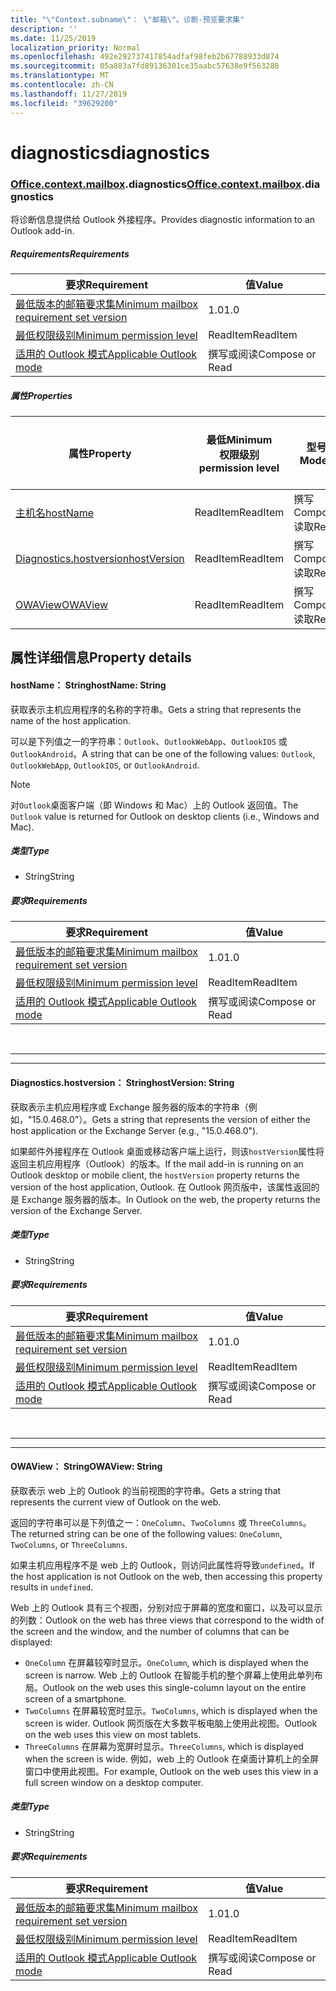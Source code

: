 ```yaml
---
title: "\"Context.subname\"： \"邮箱\"。诊断-预览要求集"
description: ''
ms.date: 11/25/2019
localization_priority: Normal
ms.openlocfilehash: 492e292737417854adfaf98feb2b67788933d874
ms.sourcegitcommit: 05a883a7fd89136301ce35aabc57638e9f563288
ms.translationtype: MT
ms.contentlocale: zh-CN
ms.lasthandoff: 11/27/2019
ms.locfileid: "39629200"
---
```

# <a name="diagnostics"></a><span data-ttu-id="b366f-102">diagnostics</span><span class="sxs-lookup"><span data-stu-id="b366f-102">diagnostics</span></span>

### <a name="officeofficemdcontextofficecontextmdmailboxofficecontextmailboxmddiagnostics"></a><span data-ttu-id="b366f-103">[Office](Office.md)[.context](Office.context.md)[.mailbox](Office.context.mailbox.md).diagnostics</span><span class="sxs-lookup"><span data-stu-id="b366f-103">[Office](Office.md)[.context](Office.context.md)[.mailbox](Office.context.mailbox.md).diagnostics</span></span>

<span data-ttu-id="b366f-104">将诊断信息提供给 Outlook 外接程序。</span><span class="sxs-lookup"><span data-stu-id="b366f-104">Provides diagnostic information to an Outlook add-in.</span></span>

##### <a name="requirements"></a><span data-ttu-id="b366f-105">Requirements</span><span class="sxs-lookup"><span data-stu-id="b366f-105">Requirements</span></span>

|<span data-ttu-id="b366f-106">要求</span><span class="sxs-lookup"><span data-stu-id="b366f-106">Requirement</span></span>| <span data-ttu-id="b366f-107">值</span><span class="sxs-lookup"><span data-stu-id="b366f-107">Value</span></span>|
|---|---|
|[<span data-ttu-id="b366f-108">最低版本的邮箱要求集</span><span class="sxs-lookup"><span data-stu-id="b366f-108">Minimum mailbox requirement set version</span></span>](/office/dev/add-ins/reference/requirement-sets/outlook-api-requirement-sets)| <span data-ttu-id="b366f-109">1.0</span><span class="sxs-lookup"><span data-stu-id="b366f-109">1.0</span></span>|
|[<span data-ttu-id="b366f-110">最低权限级别</span><span class="sxs-lookup"><span data-stu-id="b366f-110">Minimum permission level</span></span>](/outlook/add-ins/understanding-outlook-add-in-permissions)| <span data-ttu-id="b366f-111">ReadItem</span><span class="sxs-lookup"><span data-stu-id="b366f-111">ReadItem</span></span>|
|[<span data-ttu-id="b366f-112">适用的 Outlook 模式</span><span class="sxs-lookup"><span data-stu-id="b366f-112">Applicable Outlook mode</span></span>](/outlook/add-ins/#extension-points)| <span data-ttu-id="b366f-113">撰写或阅读</span><span class="sxs-lookup"><span data-stu-id="b366f-113">Compose or Read</span></span>|

##### <a name="properties"></a><span data-ttu-id="b366f-114">属性</span><span class="sxs-lookup"><span data-stu-id="b366f-114">Properties</span></span>

| <span data-ttu-id="b366f-115">属性</span><span class="sxs-lookup"><span data-stu-id="b366f-115">Property</span></span> | <span data-ttu-id="b366f-116">最低</span><span class="sxs-lookup"><span data-stu-id="b366f-116">Minimum</span></span><br><span data-ttu-id="b366f-117">权限级别</span><span class="sxs-lookup"><span data-stu-id="b366f-117">permission level</span></span> | <span data-ttu-id="b366f-118">型号</span><span class="sxs-lookup"><span data-stu-id="b366f-118">Modes</span></span> | <span data-ttu-id="b366f-119">返回类型</span><span class="sxs-lookup"><span data-stu-id="b366f-119">Return type</span></span> | <span data-ttu-id="b366f-120">最低</span><span class="sxs-lookup"><span data-stu-id="b366f-120">Minimum</span></span><br><span data-ttu-id="b366f-121">要求集</span><span class="sxs-lookup"><span data-stu-id="b366f-121">requirement set</span></span> |
|---|---|---|---|---|
| [<span data-ttu-id="b366f-122">主机名</span><span class="sxs-lookup"><span data-stu-id="b366f-122">hostName</span></span>](#hostname-string) | <span data-ttu-id="b366f-123">ReadItem</span><span class="sxs-lookup"><span data-stu-id="b366f-123">ReadItem</span></span> | <span data-ttu-id="b366f-124">撰写</span><span class="sxs-lookup"><span data-stu-id="b366f-124">Compose</span></span><br><span data-ttu-id="b366f-125">读取</span><span class="sxs-lookup"><span data-stu-id="b366f-125">Read</span></span> | <span data-ttu-id="b366f-126">String</span><span class="sxs-lookup"><span data-stu-id="b366f-126">String</span></span> | <span data-ttu-id="b366f-127">1.0</span><span class="sxs-lookup"><span data-stu-id="b366f-127">1.0</span></span> |
| [<span data-ttu-id="b366f-128">Diagnostics.hostversion</span><span class="sxs-lookup"><span data-stu-id="b366f-128">hostVersion</span></span>](#hostversion-string) | <span data-ttu-id="b366f-129">ReadItem</span><span class="sxs-lookup"><span data-stu-id="b366f-129">ReadItem</span></span> | <span data-ttu-id="b366f-130">撰写</span><span class="sxs-lookup"><span data-stu-id="b366f-130">Compose</span></span><br><span data-ttu-id="b366f-131">读取</span><span class="sxs-lookup"><span data-stu-id="b366f-131">Read</span></span> | <span data-ttu-id="b366f-132">String</span><span class="sxs-lookup"><span data-stu-id="b366f-132">String</span></span> | <span data-ttu-id="b366f-133">1.0</span><span class="sxs-lookup"><span data-stu-id="b366f-133">1.0</span></span> |
| [<span data-ttu-id="b366f-134">OWAView</span><span class="sxs-lookup"><span data-stu-id="b366f-134">OWAView</span></span>](#owaview-string) | <span data-ttu-id="b366f-135">ReadItem</span><span class="sxs-lookup"><span data-stu-id="b366f-135">ReadItem</span></span> | <span data-ttu-id="b366f-136">撰写</span><span class="sxs-lookup"><span data-stu-id="b366f-136">Compose</span></span><br><span data-ttu-id="b366f-137">读取</span><span class="sxs-lookup"><span data-stu-id="b366f-137">Read</span></span> | <span data-ttu-id="b366f-138">String</span><span class="sxs-lookup"><span data-stu-id="b366f-138">String</span></span> | <span data-ttu-id="b366f-139">1.0</span><span class="sxs-lookup"><span data-stu-id="b366f-139">1.0</span></span> |

## <a name="property-details"></a><span data-ttu-id="b366f-140">属性详细信息</span><span class="sxs-lookup"><span data-stu-id="b366f-140">Property details</span></span>

#### <a name="hostname-string"></a><span data-ttu-id="b366f-141">hostName： String</span><span class="sxs-lookup"><span data-stu-id="b366f-141">hostName: String</span></span>

<span data-ttu-id="b366f-142">获取表示主机应用程序的名称的字符串。</span><span class="sxs-lookup"><span data-stu-id="b366f-142">Gets a string that represents the name of the host application.</span></span>

<span data-ttu-id="b366f-143">可以是下列值之一的字符串：`Outlook`、`OutlookWebApp`、`OutlookIOS` 或 `OutlookAndroid`。</span><span class="sxs-lookup"><span data-stu-id="b366f-143">A string that can be one of the following values: `Outlook`, `OutlookWebApp`, `OutlookIOS`, or `OutlookAndroid`.</span></span>

> [!NOTE]
> <span data-ttu-id="b366f-144">对`Outlook`桌面客户端（即 Windows 和 Mac）上的 Outlook 返回值。</span><span class="sxs-lookup"><span data-stu-id="b366f-144">The `Outlook` value is returned for Outlook on desktop clients (i.e., Windows and Mac).</span></span>

##### <a name="type"></a><span data-ttu-id="b366f-145">类型</span><span class="sxs-lookup"><span data-stu-id="b366f-145">Type</span></span>

*   <span data-ttu-id="b366f-146">String</span><span class="sxs-lookup"><span data-stu-id="b366f-146">String</span></span>

##### <a name="requirements"></a><span data-ttu-id="b366f-147">要求</span><span class="sxs-lookup"><span data-stu-id="b366f-147">Requirements</span></span>

|<span data-ttu-id="b366f-148">要求</span><span class="sxs-lookup"><span data-stu-id="b366f-148">Requirement</span></span>| <span data-ttu-id="b366f-149">值</span><span class="sxs-lookup"><span data-stu-id="b366f-149">Value</span></span>|
|---|---|
|[<span data-ttu-id="b366f-150">最低版本的邮箱要求集</span><span class="sxs-lookup"><span data-stu-id="b366f-150">Minimum mailbox requirement set version</span></span>](/office/dev/add-ins/reference/requirement-sets/outlook-api-requirement-sets)| <span data-ttu-id="b366f-151">1.0</span><span class="sxs-lookup"><span data-stu-id="b366f-151">1.0</span></span>|
|[<span data-ttu-id="b366f-152">最低权限级别</span><span class="sxs-lookup"><span data-stu-id="b366f-152">Minimum permission level</span></span>](/outlook/add-ins/understanding-outlook-add-in-permissions)| <span data-ttu-id="b366f-153">ReadItem</span><span class="sxs-lookup"><span data-stu-id="b366f-153">ReadItem</span></span>|
|[<span data-ttu-id="b366f-154">适用的 Outlook 模式</span><span class="sxs-lookup"><span data-stu-id="b366f-154">Applicable Outlook mode</span></span>](/outlook/add-ins/#extension-points)| <span data-ttu-id="b366f-155">撰写或阅读</span><span class="sxs-lookup"><span data-stu-id="b366f-155">Compose or Read</span></span>|

<br>

---
---

#### <a name="hostversion-string"></a><span data-ttu-id="b366f-156">Diagnostics.hostversion： String</span><span class="sxs-lookup"><span data-stu-id="b366f-156">hostVersion: String</span></span>

<span data-ttu-id="b366f-157">获取表示主机应用程序或 Exchange 服务器的版本的字符串（例如，"15.0.468.0"）。</span><span class="sxs-lookup"><span data-stu-id="b366f-157">Gets a string that represents the version of either the host application or the Exchange Server (e.g., "15.0.468.0").</span></span>

<span data-ttu-id="b366f-158">如果邮件外接程序在 Outlook 桌面或移动客户端上运行，则该`hostVersion`属性将返回主机应用程序（Outlook）的版本。</span><span class="sxs-lookup"><span data-stu-id="b366f-158">If the mail add-in is running on an Outlook desktop or mobile client, the `hostVersion` property returns the version of the host application, Outlook.</span></span> <span data-ttu-id="b366f-159">在 Outlook 网页版中，该属性返回的是 Exchange 服务器的版本。</span><span class="sxs-lookup"><span data-stu-id="b366f-159">In Outlook on the web, the property returns the version of the Exchange Server.</span></span>

##### <a name="type"></a><span data-ttu-id="b366f-160">类型</span><span class="sxs-lookup"><span data-stu-id="b366f-160">Type</span></span>

*   <span data-ttu-id="b366f-161">String</span><span class="sxs-lookup"><span data-stu-id="b366f-161">String</span></span>

##### <a name="requirements"></a><span data-ttu-id="b366f-162">要求</span><span class="sxs-lookup"><span data-stu-id="b366f-162">Requirements</span></span>

|<span data-ttu-id="b366f-163">要求</span><span class="sxs-lookup"><span data-stu-id="b366f-163">Requirement</span></span>| <span data-ttu-id="b366f-164">值</span><span class="sxs-lookup"><span data-stu-id="b366f-164">Value</span></span>|
|---|---|
|[<span data-ttu-id="b366f-165">最低版本的邮箱要求集</span><span class="sxs-lookup"><span data-stu-id="b366f-165">Minimum mailbox requirement set version</span></span>](/office/dev/add-ins/reference/requirement-sets/outlook-api-requirement-sets)| <span data-ttu-id="b366f-166">1.0</span><span class="sxs-lookup"><span data-stu-id="b366f-166">1.0</span></span>|
|[<span data-ttu-id="b366f-167">最低权限级别</span><span class="sxs-lookup"><span data-stu-id="b366f-167">Minimum permission level</span></span>](/outlook/add-ins/understanding-outlook-add-in-permissions)| <span data-ttu-id="b366f-168">ReadItem</span><span class="sxs-lookup"><span data-stu-id="b366f-168">ReadItem</span></span>|
|[<span data-ttu-id="b366f-169">适用的 Outlook 模式</span><span class="sxs-lookup"><span data-stu-id="b366f-169">Applicable Outlook mode</span></span>](/outlook/add-ins/#extension-points)| <span data-ttu-id="b366f-170">撰写或阅读</span><span class="sxs-lookup"><span data-stu-id="b366f-170">Compose or Read</span></span>|

<br>

---
---

#### <a name="owaview-string"></a><span data-ttu-id="b366f-171">OWAView： String</span><span class="sxs-lookup"><span data-stu-id="b366f-171">OWAView: String</span></span>

<span data-ttu-id="b366f-172">获取表示 web 上的 Outlook 的当前视图的字符串。</span><span class="sxs-lookup"><span data-stu-id="b366f-172">Gets a string that represents the current view of Outlook on the web.</span></span>

<span data-ttu-id="b366f-173">返回的字符串可以是下列值之一：`OneColumn`、`TwoColumns` 或 `ThreeColumns`。</span><span class="sxs-lookup"><span data-stu-id="b366f-173">The returned string can be one of the following values: `OneColumn`, `TwoColumns`, or `ThreeColumns`.</span></span>

<span data-ttu-id="b366f-174">如果主机应用程序不是 web 上的 Outlook，则访问此属性将导致`undefined`。</span><span class="sxs-lookup"><span data-stu-id="b366f-174">If the host application is not Outlook on the web, then accessing this property results in `undefined`.</span></span>

<span data-ttu-id="b366f-175">Web 上的 Outlook 具有三个视图，分别对应于屏幕的宽度和窗口，以及可以显示的列数：</span><span class="sxs-lookup"><span data-stu-id="b366f-175">Outlook on the web has three views that correspond to the width of the screen and the window, and the number of columns that can be displayed:</span></span>

*   <span data-ttu-id="b366f-176">`OneColumn` 在屏幕较窄时显示。</span><span class="sxs-lookup"><span data-stu-id="b366f-176">`OneColumn`, which is displayed when the screen is narrow.</span></span> <span data-ttu-id="b366f-177">Web 上的 Outlook 在智能手机的整个屏幕上使用此单列布局。</span><span class="sxs-lookup"><span data-stu-id="b366f-177">Outlook on the web uses this single-column layout on the entire screen of a smartphone.</span></span>
*   <span data-ttu-id="b366f-178">`TwoColumns` 在屏幕较宽时显示。</span><span class="sxs-lookup"><span data-stu-id="b366f-178">`TwoColumns`, which is displayed when the screen is wider.</span></span> <span data-ttu-id="b366f-179">Outlook 网页版在大多数平板电脑上使用此视图。</span><span class="sxs-lookup"><span data-stu-id="b366f-179">Outlook on the web uses this view on most tablets.</span></span>
*   <span data-ttu-id="b366f-180">`ThreeColumns` 在屏幕为宽屏时显示。</span><span class="sxs-lookup"><span data-stu-id="b366f-180">`ThreeColumns`, which is displayed when the screen is wide.</span></span> <span data-ttu-id="b366f-181">例如，web 上的 Outlook 在桌面计算机上的全屏窗口中使用此视图。</span><span class="sxs-lookup"><span data-stu-id="b366f-181">For example, Outlook on the web uses this view in a full screen window on a desktop computer.</span></span>

##### <a name="type"></a><span data-ttu-id="b366f-182">类型</span><span class="sxs-lookup"><span data-stu-id="b366f-182">Type</span></span>

*   <span data-ttu-id="b366f-183">String</span><span class="sxs-lookup"><span data-stu-id="b366f-183">String</span></span>

##### <a name="requirements"></a><span data-ttu-id="b366f-184">要求</span><span class="sxs-lookup"><span data-stu-id="b366f-184">Requirements</span></span>

|<span data-ttu-id="b366f-185">要求</span><span class="sxs-lookup"><span data-stu-id="b366f-185">Requirement</span></span>| <span data-ttu-id="b366f-186">值</span><span class="sxs-lookup"><span data-stu-id="b366f-186">Value</span></span>|
|---|---|
|[<span data-ttu-id="b366f-187">最低版本的邮箱要求集</span><span class="sxs-lookup"><span data-stu-id="b366f-187">Minimum mailbox requirement set version</span></span>](/office/dev/add-ins/reference/requirement-sets/outlook-api-requirement-sets)| <span data-ttu-id="b366f-188">1.0</span><span class="sxs-lookup"><span data-stu-id="b366f-188">1.0</span></span>|
|[<span data-ttu-id="b366f-189">最低权限级别</span><span class="sxs-lookup"><span data-stu-id="b366f-189">Minimum permission level</span></span>](/outlook/add-ins/understanding-outlook-add-in-permissions)| <span data-ttu-id="b366f-190">ReadItem</span><span class="sxs-lookup"><span data-stu-id="b366f-190">ReadItem</span></span>|
|[<span data-ttu-id="b366f-191">适用的 Outlook 模式</span><span class="sxs-lookup"><span data-stu-id="b366f-191">Applicable Outlook mode</span></span>](/outlook/add-ins/#extension-points)| <span data-ttu-id="b366f-192">撰写或阅读</span><span class="sxs-lookup"><span data-stu-id="b366f-192">Compose or Read</span></span>|
